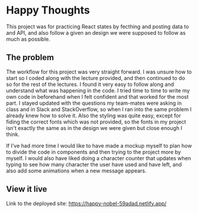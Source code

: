 # Happy Thoughts

This project was for practicing React states by fecthing and posting data to and API, and also follow a given an design we were supposed to follow as much as possible.

## The problem

The workflow for this project was very straight forward. I was unsure how to start so I coded along with the lecture provided, and then continued to do so for the rest of the lectures. I found it very easy to follow along and understand what was happening in the code. I tried time to time to write my own code in beforehand when I felt confident and that worked for the most part. I stayed updated with the questions my team-mates were asking in class and in Slack and StackOverflow, so when I ran into the same problem I already knew how to solve it. Also the styling was quite easy, except for fiding the correct fonts which was not provided, so the fonts in my project isn't exactly the same as in the design we were given but close enough I think.

If I've had more time I would like to have made a mockup myself to plan how to divide the code in components and then trying to the project more by myself. I would also have liked doing a character counter that updates when typing to see how many character the user have used and have left, and also add some animations when a new message appears.

## View it live

Link to the deployed site: https://happy-nobel-59adad.netlify.app/